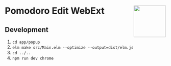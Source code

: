 # <img src="https://raw.githubusercontent.com/seachicken/pomodoro-edit-core/master/.github/logo.png" align="right" width="100"> Pomodoro Edit WebExt

## Development

1. `cd app/popup`
1. `elm make src/Main.elm --optimize --output=dist/elm.js`
1. `cd ../..`
1. `npm run dev chrome`
